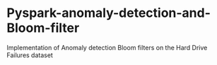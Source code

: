 # Pyspark-anomaly-detection-and-Bloom-filter
Implementation of  Anomaly detection  Bloom filters on the Hard Drive Failures dataset
